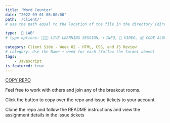 ```yaml
---
title: 'Word Counter'
date: "2022-09-01 08:00:00"
path: '/client/'
# use the path equal to the location of the file in the directory (directory structure)

type: '🥼 LAB'
# type options: 👩🏽‍🏫 LIVE LEARNING SESSION, ℹ️ INFO, 🎥 VIDEO, 💻 CODE ALONG, 🥼 LAB, ↩️ REVIEW/NOTES, 👥 GROUP LEARNING, 👷🏼‍♂️ GROUP PROJECT, 🧠 ASSESSMENT, 📝 ASSIGNMENT

category: Client Side - Week 02 - HTML, CSS, and JS Review
# category: Use the Name + week for each (follow the format above)
tags: 
    - Javascript
is_featured: true
---
```

<a class="rn-button btn-purple" href="https://githubtools.reppedintech.com/u/codetracker-learning/LAB-word-counter" target="_blank">COPY REPO</a>

Feel free to work with others and join any of the breakout rooms.

Click the button to copy over the repo and issue tickets to your account.

Clone the repo and follow the README instructions and view the assignment details in the issue tickets
